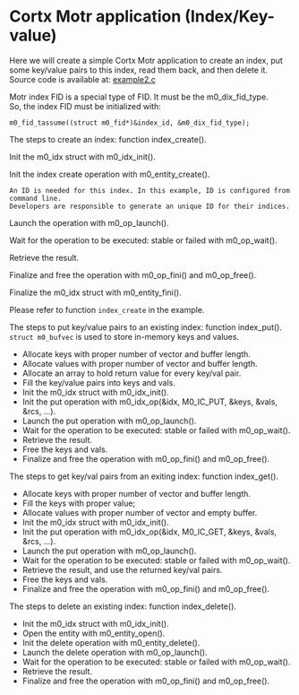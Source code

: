 # Cortx Motr application (Index/Key-value)

Here we will create a simple Cortx Motr application to create an index, put  
some key/value pairs to this index, read them back, and then delete it.  
Source code is available at: [example2.c](/motr/examples/example2.c)

Motr index FID is a special type of FID. It must be the m0\_dix\_fid\_type.  
So, the index FID must be initialized with:

```
m0_fid_tassume((struct m0_fid*)&index_id, &m0_dix_fid_type);
```

The steps to create an index: function index\_create().

Init the m0\_idx struct with m0\_idx\_init().

Init the index create operation with m0\_entity\_create().

```
An ID is needed for this index. In this example, ID is configured from command line.
Developers are responsible to generate an unique ID for their indices.
```

Launch the operation with m0\_op\_launch().

Wait for the operation to be executed: stable or failed with m0\_op\_wait().

Retrieve the result.

Finalize and free the operation with m0\_op\_fini() and m0\_op\_free().

Finalize the m0\_idx struct with m0\_entity\_fini().

Please refer to function `index_create` in the example.

The steps to put key/value pairs to an existing index: function index\_put().  
`struct m0_bufvec` is used to store in-memory keys and values.

*   Allocate keys with proper number of vector and buffer length.
*   Allocate values with proper number of vector and buffer length.
*   Allocate an array to hold return value for every key/val pair.
*   Fill the key/value pairs into keys and vals.
*   Init the m0\_idx struct with m0\_idx\_init().
*   Init the put operation with m0\_idx\_op(&idx, M0\_IC\_PUT, &keys, &vals, &rcs, ...).
*   Launch the put operation with m0\_op\_launch().
*   Wait for the operation to be executed: stable or failed with m0\_op\_wait().
*   Retrieve the result.
*   Free the keys and vals.
*   Finalize and free the operation with m0\_op\_fini() and m0\_op\_free().

The steps to get key/val pairs from an exiting index: function index\_get().

*   Allocate keys with proper number of vector and buffer length.
*   Fill the keys with proper value;
*   Allocate values with proper number of vector and empty buffer.
*   Init the m0\_idx struct with m0\_idx\_init().
*   Init the put operation with m0\_idx\_op(&idx, M0\_IC\_GET, &keys, &vals, &rcs, ...).
*   Launch the put operation with m0\_op\_launch().
*   Wait for the operation to be executed: stable or failed with m0\_op\_wait().
*   Retrieve the result, and use the returned key/val pairs.
*   Free the keys and vals.
*   Finalize and free the operation with m0\_op\_fini() and m0\_op\_free().

The steps to delete an existing index: function index\_delete().

*   Init the m0\_idx struct with m0\_idx\_init().
*   Open the entity with m0\_entity\_open().
*   Init the delete operation with m0\_entity\_delete().
*   Launch the delete operation with m0\_op\_launch().
*   Wait for the operation to be executed: stable or failed with m0\_op\_wait().
*   Retrieve the result.
*   Finalize and free the operation with m0\_op\_fini() and m0\_op\_free().
